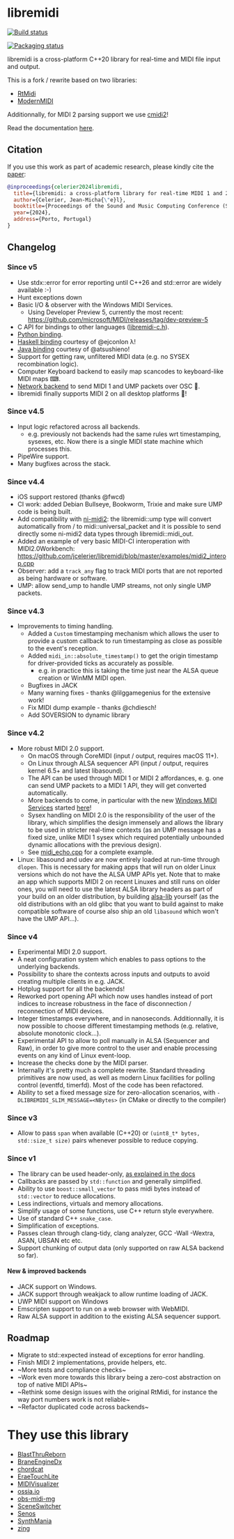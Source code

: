 # libremidi

[![Build status](https://github.com/jcelerier/libremidi/workflows/Build/badge.svg)](https://github.com/jcelerier/libremidi/actions)

[![Packaging status](https://repology.org/badge/vertical-allrepos/libremidi.svg?columns=3&header=libremidi)](https://repology.org/project/libremidi/versions)

libremidi is a cross-platform C++20 library for real-time and MIDI file input and output.

This is a fork / rewrite based on two libraries: 

* [RtMidi](https://github.com/theSTK/RtMidi)
* [ModernMIDI](https://github.com/ddiakopoulos/ModernMIDI)

Additionnally, for MIDI 2 parsing support we use [cmidi2](https://github.com/atsushieno/cmidi2)!

Read the documentation [here](https://celtera.github.io/libremidi).

## Citation

If you use this work as part of academic research, please kindly cite the [paper](https://smcnetwork.org/smc2024/papers/SMC2024_paper_id104.pdf): 
```bibtex
@inproceedings{celerier2024libremidi,
  title={libremidi: a cross-platform library for real-time MIDI 1 and 2},
  author={Celerier, Jean-Micha{\"e}l},
  booktitle={Proceedings of the Sound and Music Computing Conference (SMC)},
  year={2024},
  address={Porto, Portugal}
}
```

## Changelog 

### Since v5
* Use stdx::error for error reporting until C++26 and std::error are widely available :-)
* Hunt exceptions down
* Basic I/O & observer with the Windows MIDI Services.
  * Using Developer Preview 5, currently the most recent: https://github.com/microsoft/MIDI/releases/tag/dev-preview-5
* C API for bindings to other languages ([libremidi-c.h](https://github.com/celtera/libremidi/blob/master/include/libremidi/libremidi-c.h)).
* [Python binding](https://github.com/celtera/libremidi/tree/master/bindings/python).
* [Haskell binding](https://github.com/ejconlon/libremidi-haskell) courtesy of @ejconlon λ!
* [Java binding](https://github.com/atsushieno/libremidi-javacpp) courtesy of @atsushieno!
* Support for getting raw, unfiltered MIDI data (e.g. no SYSEX recombination logic).
* Computer Keyboard backend to easily map scancodes to keyboard-like MIDI maps ⌨.
* [Network backend](https://github.com/celtera/libremidi/blob/master/examples/network.cpp) to send MIDI 1 and UMP packets over OSC 🛜.
* libremidi finally supports MIDI 2 on all desktop platforms 🎉!

### Since v4.5
* Input logic refactored across all backends.
  * e.g. previously not backends had the same rules wrt timestamping, sysexes, etc. Now there is a single MIDI state machine which processes this.
* PipeWire support.
* Many bugfixes across the stack.

### Since v4.4
* iOS support restored (thanks @fwcd)
* CI work: added Debian Bullseye, Bookworm, Trixie and make sure UMP code is being built.
* Add compatibility with [ni-midi2](https://github.com/midi2-dev/ni-midi2): the libremidi::ump type will convert automatically from / to midi::universal_packet and it is possible to send directly some ni-midi2 data types through libremidi::midi_out.
* Added an example of very basic MIDI-CI interoperation with MIDI2.0Workbench: https://github.com/jcelerier/libremidi/blob/master/examples/midi2_interop.cpp
* Observer: add a `track_any` flag to track MIDI ports that are not reported as being hardware or software.
* UMP: allow send_ump to handle UMP streams, not only single UMP packets.

### Since v4.3
* Improvements to timing handling.
  * Added a `Custom` timestamping mechanism which allows the user to provide a 
    custom callback to run timestamping as close as possible to the event's reception.
  * Added `midi_in::absolute_timestamp()` to get the origin timestamp for driver-provided ticks as accurately as possible.
    * e.g. in practice this is taking the time just near the ALSA queue creation or WinMM MIDI open.
  * Bugfixes in JACK
  * Many warning fixes - thanks @lilggamegenius for the extensive work!
  * Fix MIDI dump example - thanks @chdiesch!
  * Add SOVERSION to dynamic library

### Since v4.2
* More robust MIDI 2.0 support.
  * On macOS through CoreMIDI (input / output, requires macOS 11+).
  * On Linux through ALSA sequencer API (input / output, requires kernel 6.5+ and latest libasound).
  * The API can be used through MIDI 1 or MIDI 2 affordances, e. g. one can send UMP packets to a MIDI 1 API, they will get converted automatically.
  * More backends to come, in particular with the new [Windows MIDI Services](https://github.com/microsoft/MIDI) started [here](https://github.com/jcelerier/libremidi/tree/master/include/libremidi/backends/winmidi)!
  * Sysex handling on MIDI 2.0 is the responsibility of the user of the library, which simplifies the design immensely and allows the library to be used in stricter real-time contexts (as an UMP message has a fixed size, unlike MIDI 1 sysex which required potentially unbounded dynamic allocations with the previous design).
  * See [midi_echo.cpp](https://github.com/jcelerier/libremidi/blob/master/examples/midi2_echo.cpp) for a complete example.
* Linux: libasound and udev are now entirely loaded at run-time through `dlopen`. This is necessary for making apps that will run on older Linux versions which do not have the ALSA UMP APIs yet.
  Note that to make an app which supports MIDI 2 on recent Linuxes and still runs on older ones, you will need to use the latest ALSA library headers as part of your build on an older distribution, by building [alsa-lib](https://github.com/alsa-project/alsa-lib) yourself (as the old distributions with an old glibc that you want to build against to make compatible software of course also ship an old `libasound` which won't have the UMP API...).

### Since v4
* Experimental MIDI 2.0 support.
* A neat configuration system which enables to pass options to the underlying backends.
* Possibility to share the contexts across inputs and outputs to avoid creating multiple clients in e.g. JACK.
* Hotplug support for all the backends!
* Reworked port opening API which now uses handles instead of port indices to increase robustness in the face of disconnection / reconnection of MIDI devices.
* Integer timestamps everywhere, and in nanoseconds. Additionnally, it is now possible to choose different timestamping methods (e.g. relative, absolute monotonic clock...).
* Experimental API to allow to poll manually in ALSA (Sequencer and Raw), in order to give more control 
  to the user and enable processing events on any kind of Linux event-loop.
* Increase the checks done by the MIDI parser.
* Internally it's pretty much a complete rewrite. Standard threading primitives are now used, as well as modern Linux facilities for polling control (eventfd, timerfd).
  Most of the code has been refactored.
* Ability to set a fixed message size for zero-allocation scenarios, with `-DLIBREMIDI_SLIM_MESSAGE=<NBytes>` (in CMake or directly to the compiler)

### Since v3
* Allow to pass `span` when available (C++20) or `(uint8_t* bytes, std::size_t size)` pairs whenever possible to reduce copying.

### Since v1
* The library can be used header-only, [as explained in the docs](docs/header-only.md)
* Callbacks are passed by `std::function` and generally simplified.
* Ability to use `boost::small_vector` to pass midi bytes instead of `std::vector` to reduce allocations.
* Less indirections, virtuals and memory allocations.
* Simplify usage of some functions, use C++ return style everywhere.
* Use of standard C++ `snake_case`.
* Simplification of exceptions.
* Passes clean through clang-tidy, clang analyzer, GCC -Wall -Wextra, ASAN, UBSAN etc etc.
* Support chunking of output data (only supported on raw ALSA backend so far).

#### New & improved backends
* JACK support on Windows.
* JACK support through weakjack to allow runtime loading of JACK.
* UWP MIDI support on Windows
* Emscripten support to run on a web browser with WebMIDI.
* Raw ALSA support in addition to the existing ALSA sequencer support.

## Roadmap
* Migrate to std::expected instead of exceptions for error handling.
* Finish MIDI 2 implementations, provide helpers, etc.
* ~More tests and compliance checks~
* ~Work even more towards this library being a zero-cost abstraction on top of native MIDI APIs~
* ~Rethink some design issues with the original RtMidi, for instance the way port numbers work is not reliable~
* ~Refactor duplicated code across backends~

# They use this library

* [BlastThruReborn](https://github.com/Cacodemon345/BlastThruReborn)
* [BraneEngineDx](https://github.com/MC-117/BraneEngineDx)
* [chordcat](https://github.com/shriramters/chordcat)
* [EraeTouchLite](https://github.com/TheTechnobear/EraeTouchLite)
* [MIDIVisualizer](https://github.com/kosua20/MIDIVisualizer)
* [ossia.io](https://ossia.io)
* [obs-midi-mg](https://github.com/nhielost/obs-midi-mg)
* [SceneSwitcher](https://github.com/WarmUpTill/SceneSwitcher)
* [Senos](https://github.com/RuiVarela/Senos)
* [SynthMania](https://github.com/HyperLan-git/Synthmania)
* [zing](https://github.com/Rezonality/zing)
